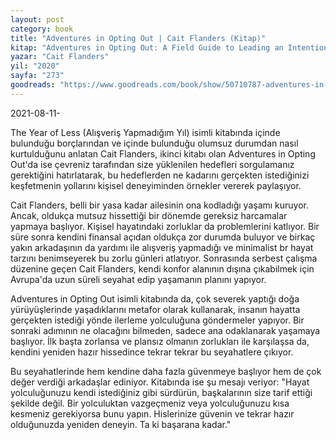 ```yaml
---
layout: post
category: book
title: "Adventures in Opting Out | Cait Flanders (Kitap)"
kitap: "Adventures in Opting Out: A Field Guide to Leading an Intentional Life"
yazar: "Cait Flanders"
yil: "2020"
sayfa: "273"
goodreads: "https://www.goodreads.com/book/show/50710787-adventures-in-opting-out"
---
```


2021-08-11-

The Year of Less (Alışveriş Yapmadığım Yıl) isimli kitabında içinde bulunduğu borçlarından ve içinde bulunduğu olumsuz durumdan nasıl kurtulduğunu anlatan Cait Flanders, ikinci kitabı olan Adventures in Opting Out'da ise çevreniz tarafından size yüklenilen hedefleri sorgulamanız gerektiğini hatırlatarak, bu hedeflerden ne kadarını gerçekten istediğinizi keşfetmenin yollarını kişisel deneyiminden örnekler vererek paylaşıyor.

Cait Flanders, belli bir yasa kadar ailesinin ona kodladığı yaşamı kuruyor. Ancak, oldukça mutsuz hissettiği bir dönemde gereksiz harcamalar yapmaya başlıyor. Kişisel hayatındaki zorluklar da problemlerini katlıyor. Bir süre sonra kendini finansal açıdan oldukça zor durumda buluyor ve birkaç yakın arkadaşının da yardımı ile alışveriş yapmadığı ve minimalist br hayat tarzını benimseyerek bu zorlu günleri atlatıyor. Sonrasında serbest çalışma düzenine geçen Cait Flanders, kendi konfor alanının dışına çıkabilmek için Avrupa'da uzun süreli seyahat edip yaşamanın planını yapıyor.

Adventures in Opting Out isimli kitabında da, çok severek yaptığı doğa yürüyüşlerinde yaşadıklarını metafor olarak kullanarak, insanın hayatta gerçekten istediği yönde ilerleme yolculuğuna göndermeler yapıyor. Bir sonraki adımının ne olacağını bilmeden, sadece ana odaklanarak yaşamaya başlıyor. İlk başta zorlansa ve plansız olmanın zorlukları ile karşılaşsa da, kendini yeniden hazır hissedince tekrar tekrar bu seyahatlere çıkıyor.

Bu seyahatlerinde hem kendine daha fazla güvenmeye başlıyor hem de çok değer verdiği arkadaşlar ediniyor. Kitabında ise şu mesajı veriyor: "Hayat yolculuğunuzu kendi istediğiniz gibi sürdürün, başkalarının size tarif ettiği şekilde değil. Bir yolculuktan vazgeçmeniz veya yolculuğunuzu kısa kesmeniz gerekiyorsa bunu yapın. Hislerinize güvenin ve tekrar hazır olduğunuzda yeniden deneyin. Ta ki başarana kadar."
